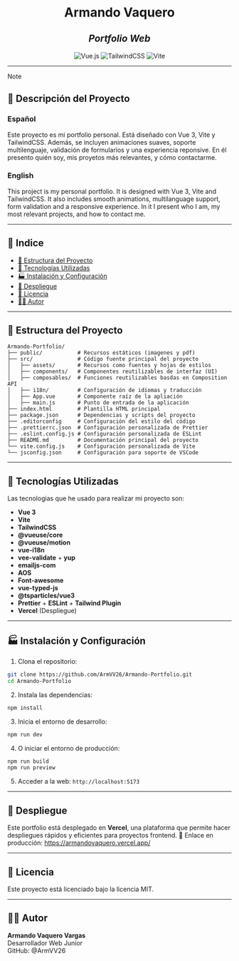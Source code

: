<div align=center>
    <h1 style="margin-top: -0.25rem">Armando Vaquero</h1>
    <h2 style="font-style: italic">Portfolio Web</h2>

![Vue.js](https://img.shields.io/badge/Vue.js-35495E?style=for-the-badge&logo=vuedotjs&logoColor=4FC08D)
![TailwindCSS](https://img.shields.io/badge/TailwindCSS-06B6D4?style=for-the-badge&logo=tailwindcss&logoColor=white)
![Vite](https://img.shields.io/badge/Vite-646CFF?style=for-the-badge&logo=vite&logoColor=white)

</div>

---

> [!NOTE]
>
> <h2> 📄 Descripción del Proyecto</h2>
>
> ### Español
>
> Este proyecto es mi portfolio personal. Está diseñado con Vue 3, Vite y TailwindCSS. Además, se incluyen animaciones suaves, soporte multilenguaje, validación de formularios y una experiencia reponsive. En él presento quién soy, mis proyetos más relevantes, y cómo contactarme.
>
> ### English
>
> This project is my personal portfolio. It is designed with Vue 3, Vite and TailwindCSS. It also includes smooth animations, multilanguage support, form validation and a responsive experience. In it I present who I am, my most relevant projects, and how to contact me.

---

## 🧭 Indice

- [📁 Estructura del Proyecto](#-estructura-del-proyecto)
- [🔨 Tecnologías Utilizadas](#-tecnologías-utilizadas)
- [🏭 Instalación y Configuración](#-instalación-y-configuración)
- [🚀 Despliegue](#-despliegue)
- [📄 Licencia](#-licencia)
- [👨‍💻 Autor](#-autor)

---

## 📁 Estructura del Proyecto

```
Armando-Portfolio/
├── public/           # Recursos estáticos (imagenes y pdf)
├── src/              # Código fuente principal del proyecto
│   ├── assets/       # Recursos como fuentes y hojas de estilos
│   ├── components/   # Componentes reutilizables de interfaz (UI)
│   ├── composables/  # Funciones reutilizables basdas en Composition API
│   ├── i18n/         # Configuración de idiomas y traducción
│   ├── App.vue       # Componente raíz de la apliación
│   ├── main.js       # Punto de entrada de la aplicación
├── index.html        # Plantilla HTML principal
├── package.json      # Dependencias y scripts del proyecto
├── .editorconfig     # Configuración del estilo del código
├── .prettierrc.json  # Configuración personalizada de Prettier
├── .eslint.config.js # Configuración personalizada de ESLint
├── README.md         # Documentación principal del proyecto
└── vite.config.js    # Configuración personalizada de Vite
└── jsconfig.json     # Configuración para soporte de VSCode
```

---

## 🔨 Tecnologías Utilizadas

Las tecnologias que he usado para realizar mi proyecto son:

- **Vue 3**
- **Vite**
- **TailwindCSS**
- **@vueuse/core**
- **@vueuse/motion**
- **vue-i18n**
- **vee-validate** + **yup**
- **emailjs-com**
- **AOS**
- **Font-awesome**
- **vue-typed-js**
- **@tsparticles/vue3**
- **Prettier** + **ESLint** + **Tailwind Plugin**
- **Vercel** (Despliegue)

---

## 🏭 Instalación y Configuración

1. Clona el repositorio:

```bash
git clone https://github.com/ArmVV26/Armando-Portfolio.git
cd Armando-Portfolio
```

2. Instala las dependencias:

```bash
npm install
```

3. Inicia el entorno de desarrollo:

```bash
npm run dev
```

4. O iniciar el entorno de producción:

```bash
npm run build
npm run preview
```

5. Acceder a la web: `http://localhost:5173`

---

## 🚀 Despliegue

Este portfolio está desplegado en **Vercel**, una plataforma que permite hacer despliegues rápidos y eficientes para proyectos frontend.
🔗 Enlace en producción: https://armandovaquero.vercel.app/

---

## 📄 Licencia

Este proyecto está licenciado bajo la licencia MIT.

---

## 👨‍💻 Autor

**Armando Vaquero Vargas** <br>
Desarrollador Web Junior <br>
GitHub: @ArmVV26
